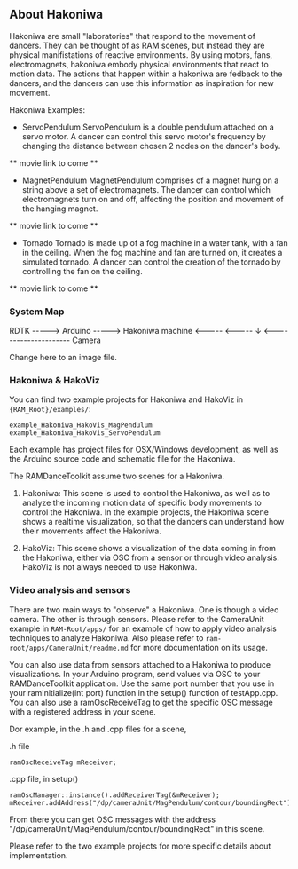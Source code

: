 ## About Hakoniwa

Hakoniwa are small "laboratories" that respond to the movement of dancers. They can be thought of as RAM scenes, but instead they are physical manifistations of reactive environments. By using motors, fans, electromagnets, hakoniwa embody physical environments that react to motion data. The actions that happen within a hakoniwa are fedback to the dancers, and the dancers can use this information as inspiration for new movement.

Hakoniwa Examples:

- ServoPendulum
ServoPendulum is a double pendulum attached on a servo motor. A dancer can control this servo motor's frequency by changing the distance between chosen 2 nodes on the dancer's body.

** movie link to come **

- MagnetPendulum
MagnetPendulum comprises of a magnet hung on a string above a set of electromagnets. The dancer can control which electromagnets turn on and off, affecting the position and movement of the hanging magnet.

** movie link to come **

- Tornado
Tornado is made up of a fog machine in a water tank, with a fan in the ceiling. When the fog machine and fan are turned on, it creates a simulated tornado. A dancer can control the creation of the tornado by controlling the fan on the ceiling.

** movie link to come **

### System Map

RDTK    -----> Arduino -----> Hakoniwa
machine	<-----         <-----    ↓
        <--------------------- Camera

Change here to an image file.


### Hakoniwa & HakoViz

You can find two example projects for Hakoniwa and HakoViz in `{RAM_Root}/examples/`:

`example_Hakoniwa_HakoVis_MagPendulum`
`example_Hakoniwa_HakoVis_ServoPendulum`

Each example has project files for OSX/Windows development, as well as the Arduino source code and schematic file for the Hakoniwa.

The RAMDanceToolkit assume two scenes for a Hakoniwa.

1. Hakoniwa: This scene is used to control the Hakoniwa, as well as to analyze the incoming motion data of specific body movements to control the Hakoniwa. In the example projects, the Hakoniwa scene shows a realtime visualization, so that the dancers can understand how their movements affect the Hakoniwa.

2. HakoViz: This scene shows a visualization of the data coming in from the Hakoniwa, either via OSC from a sensor or through video analysis. HakoViz is not always needed to use Hakoniwa.

### Video analysis and sensors

There are two main ways to "observe" a Hakoniwa. One is though a video camera. The other is through sensors. Please refer to the CameraUnit example in `RAM-Root/apps/` for an example of how to apply video analysis techniques to analyze Hakoniwa. Also please refer to `ram-root/apps/CameraUnit/readme.md` for more documentation on its usage.

You can also use data from sensors attached to a Hakoniwa to produce visualizations. In your Arduino program, send values via OSC to your RAMDanceToolkit application. Use the same port number that you use in your ramInitialize(int port) function in the setup() function of testApp.cpp. You can also use a ramOscReceiveTag to get the specific OSC message with a registered address in your scene.

Dor example, in the .h and .cpp files for a scene,

.h file

    ramOscReceiveTag mReceiver;

.cpp file, in setup()

    ramOscManager::instance().addReceiverTag(&mReceiver);
    mReceiver.addAddress("/dp/cameraUnit/MagPendulum/contour/boundingRect");

From there you can get OSC messages with the address "/dp/cameraUnit/MagPendulum/contour/boundingRect" in this scene.

Please refer to the two example projects for more specific details about implementation.
